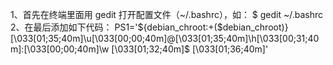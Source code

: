 
1、首先在终端里面用 gedit 打开配置文件（~/.bashrc），如：
	$ gedit ~/.bashrc
2、在最后添加如下代码：
	PS1='${debian_chroot:+($debian_chroot)}\[\033[01;35;40m\]\u\[\033[00;00;40m\]@\[\033[01;35;40m\]\h\[\033[00;31;40m\]:\[\033[00;00;40m\]\w \[\033[01;32;40m\]\$ \[\033[01;36;40m\]'